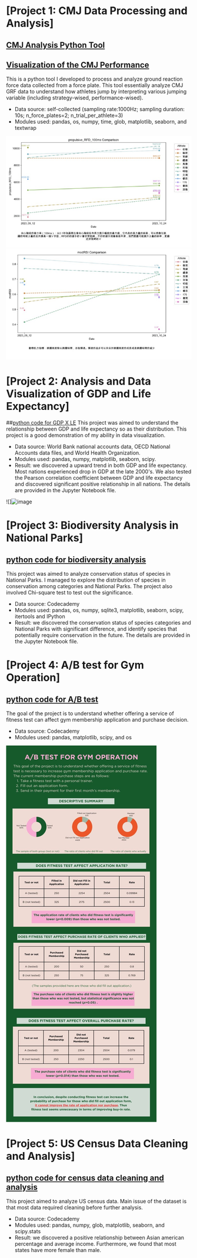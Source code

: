 # [Project 1: CMJ Data Processing and Analysis]

## [CMJ Analysis Python Tool](https://github.com/shengsandc/CMJ-analysis/blob/5241994d198cac9bfa7b9d90a3d169296753b9c5/CMJ.py)
## [Visualization of the CMJ Performance](https://github.com/shengsandc/CMJ-analysis/blob/500ed6ee0720c13eb4c9b02df1defc3f97fde44c/CMJ_visualisation.py)
This is a python tool I developed to process and analyze ground reaction force data collected from a force plate. This tool essentially analyze CMJ GRF data to understand how athletes jump by interpreting various jumping variable (including strategy-wised, performance-wised).

* Data source: self-collected (sampling rate:1000Hz; sampling duration: 10s; n_force_plates=2; n_trial_per_athlete=3)
* Modules used: pandas, os, numpy, time, glob, matplotlib, seaborn, and textwrap

![](CMJ_RFD_Image.jpg) 
![](CMJ_RSI_Image.jpg)

# [Project 2: Analysis and Data Visualization of GDP and Life Expectancy]
##[python code for GDP X LE](https://github.com/shengsandc/GDP-X-LE/blob/900722a184138210f16aaf46765c936d06b2998c/life_expectancy_gdp.ipynb)
This project was aimed to understand the relationship between GDP and life expectancy so as their distribution. This project is a good demonstration of my ability in data visualization.

* Data source: World Bank national accounts data, OECD National Accounts data files, and World Health Organization.
* Modules used: pandas, numpy, matplotlib, seaborn, scipy.
* Result: we discovered a upward trend in both GDP and life expectancy. Most nations experienced drop in GDP at the late 2000's. We also tested the Pearson correlation coefficient between GDP and life expectancy and discovered significant positive relationship in all nations. The details are provided in the Jupyter Notebook file.

![]![image](https://github.com/shengsandc/sheng-s_portfolio/assets/155063191/5f55d9f2-bdad-460c-aa40-6e43f110af84)


# [Project 3: Biodiversity Analysis in National Parks]
## [python code for biodiversity analysis](https://github.com/shengsandc/Biodiversity/blob/f5d176b6c49dc2e3025796095e5fc8392d4695e5/biodiversity_.ipynb)
This project was aimed to analyze conservation status of species in National Parks. I managed to explore the distribution of species in conservation among categories and National Parks. The project also involved Chi-square test to test out the significance.

* Data source: Codecademy
* Modules used: pandas, os, numpy, sqlite3, matplotlib, seaborn, scipy, itertools and IPython
* Result: we discovered the conservation status of species categories and National Parks with significant difference, and identify species that potentially require conservation in the future. The details are provided in the Jupyter Notebook file.

# [Project 4: A/B test for Gym Operation]
## [python code for A/B test](https://github.com/shengsandc/Gym-AB-Test/blob/1081b2a1c0f288bdd65d289af6f15e9412423538/Gym%20AB%20Test.ipynb)
The goal of the project is to understand whether offering a service of fitness test can affect gym membership application and purchase decision.

* Data source: Codecademy
* Modules used: pandas, matplotlib, scipy, and os

![](AB_test_for_gym_operation.jpg)

# [Project 5: US Census Data Cleaning and Analysis]
## [python code for census data cleaning and analysis](https://github.com/shengsandc/Census-Data-Cleaning/blob/42f54ac48e25835b9dfa3f5368df830c027463a8/Cleaning%20Census%20Data.ipynb)
This project aimed to analyze US census data. Main issue of the dataset is that most data required cleaning before further analysis.

* Data source: Codecademy
* Modules used: pandas, numpy, glob, matplotlib, seaborn, and scipy.stats
* Result: we discovered a positive relationship between Asian american percentage and average income. Furthermore, we found that most states have more female than male.

